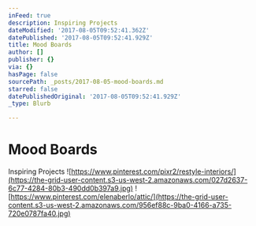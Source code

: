 ```yaml
---
inFeed: true
description: Inspiring Projects
dateModified: '2017-08-05T09:52:41.362Z'
datePublished: '2017-08-05T09:52:41.929Z'
title: Mood Boards
author: []
publisher: {}
via: {}
hasPage: false
sourcePath: _posts/2017-08-05-mood-boards.md
starred: false
datePublishedOriginal: '2017-08-05T09:52:41.929Z'
_type: Blurb

---
```

# Mood Boards

Inspiring Projects
![https://www.pinterest.com/pixr2/restyle-interiors/](https://the-grid-user-content.s3-us-west-2.amazonaws.com/027d2637-6c77-4284-80b3-490dd0b397a9.jpg)
![https://www.pinterest.com/elenaberlo/attic/](https://the-grid-user-content.s3-us-west-2.amazonaws.com/956ef88c-9ba0-4166-a735-720e0787fa40.jpg)